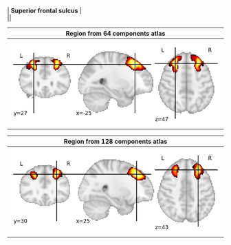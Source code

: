 | **Superior frontal sulcus** |  
||

| Region from 64 components atlas |
|:---:|
| ![Component 64](../64/final/0.jpg "From component 64: Superior frontal sulcus") |  

| Region from 128 components atlas |
|:---:|
| ![Component 128](../128/final/8.jpg "From component 128: Superior frontal sulcus") |
